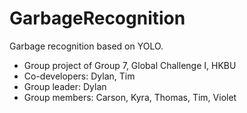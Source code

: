 # GarbageRecognition
Garbage recognition based on YOLO.

+ Group project of Group 7, Global Challenge I, HKBU
+ Co-developers: Dylan, Tim
+ Group leader: Dylan
+ Group members: Carson, Kyra, Thomas, Tim, Violet
